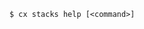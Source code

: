 <!-- usedin: [ _includes/_inlines/Toolbelt/common/stacks/stacks_usage-v1.md] -->

```
$ cx stacks help [<command>]
```
